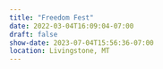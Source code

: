 ```yaml
---
title: "Freedom Fest"
date: 2022-03-04T16:09:04-07:00
draft: false
show-date: 2023-07-04T15:56:36-07:00
location: Livingstone, MT
---
```

